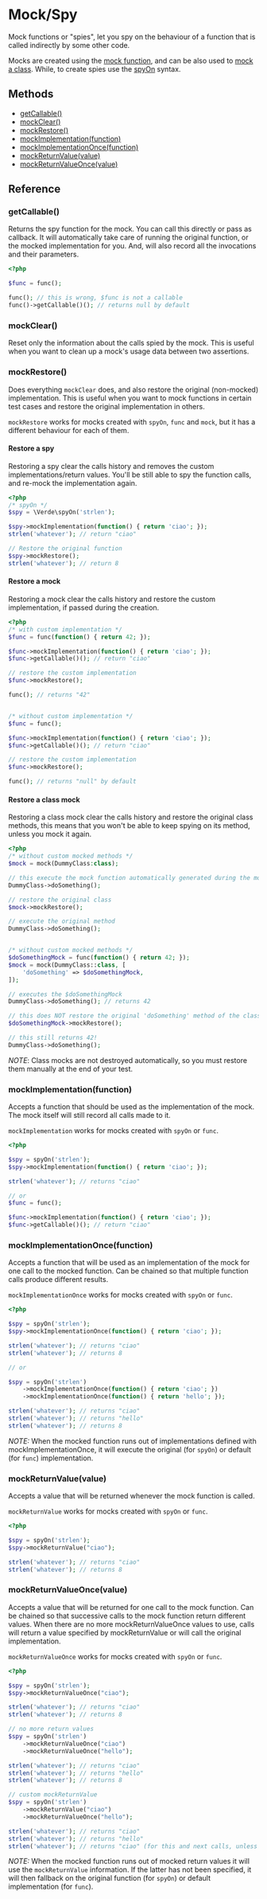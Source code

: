 # Mock/Spy
Mock functions or "spies", let you spy on the behaviour of a function that is called indirectly by some other code.

Mocks are created using the [mock function](/en/mocks.html#mock-function), and can be also used to [mock a class](en/mocks.html#mocking-a-class).
While, to create spies use the [spyOn](/en/spies.html#syntax) syntax.

## Methods

- [getCallable()](#getcallable)
- [mockClear()](#mockclear)
- [mockRestore()](#mockrestore)
- [mockImplementation(function)](#mockimplementationfunction)
- [mockImplementationOnce(function)](#mockimplementationoncefunction)
- [mockReturnValue(value)](#mockreturnvaluevalue)
- [mockReturnValueOnce(value)](#mockreturnvalueoncevalue)

## Reference

### getCallable()

Returns the spy function for the mock. You can call this directly or pass as callback.
It will automatically take care of running the original function, or the mocked implementation for you. 
And, will also record all the invocations and their parameters.

```php
<?php

$func = func();

func(); // this is wrong, $func is not a callable
func()->getCallable()(); // returns null by default
```

### mockClear()

Reset only the information about the calls spied by the mock.
This is useful when you want to clean up a mock's usage data between two assertions.

### mockRestore()

Does everything `mockClear` does, and also restore the original (non-mocked) implementation.
This is useful when you want to mock functions in certain test cases and restore the original implementation in others.

`mockRestore` works for mocks created with `spyOn`, `func` and `mock`, but it has a different behaviour for each of them.

#### Restore a spy

Restoring a spy clear the calls history and removes the custom implementations/return values.
You'll be still able to spy the function calls, and re-mock the implementation again.
 
```php
<?php
/* spyOn */
$spy = \Verde\spyOn('strlen');

$spy->mockImplementation(function() { return 'ciao'; });
strlen('whatever'); // return "ciao"

// Restore the original function
$spy->mockRestore();
strlen('whatever'); // return 8
```

#### Restore a mock

Restoring a mock clear the calls history and restore the custom implementation, if passed during the creation.

```php
<?php
/* with custom implementation */
$func = func(function() { return 42; });

$func->mockImplementation(function() { return 'ciao'; });
$func->getCallable()(); // return "ciao"

// restore the custom implementation
$func->mockRestore();

func(); // returns "42"


/* without custom implementation */
$func = func();

$func->mockImplementation(function() { return 'ciao'; });
$func->getCallable()(); // return "ciao"

// restore the custom implementation
$func->mockRestore();

func(); // returns "null" by default

```

#### Restore a class mock

Restoring a class mock clear the calls history and restore the original class methods, this means that you won't be able to
keep spying on its method, unless you mock it again.


```php
<?php
/* without custom mocked methods */
$mock = mock(DummyClass:class);

// this execute the mock function automatically generated during the mock
DummyClass->doSomething();

// restore the original class
$mock->mockRestore();

// execute the original method
DummyClass->doSomething();


/* without custom mocked methods */
$doSomethingMock = func(function() { return 42; });
$mock = mock(DummyClass::class, [
    'doSomething' => $doSomethingMock,
]);

// executes the $doSomethingMock
DummyClass->doSomething(); // returns 42

// this does NOT restore the original 'doSomething' method of the class
$doSomethingMock->mockRestore();

// this still returns 42!
DummyClass->doSomething();
```

*NOTE*: Class mocks are not destroyed automatically, so you must restore them manually at the end of your test.

### mockImplementation(function)

Accepts a function that should be used as the implementation of the mock.
The mock itself will still record all calls made to it.

`mockImplementation` works for mocks created with `spyOn` or `func`.
 
```php
<?php

$spy = spyOn('strlen');
$spy->mockImplementation(function() { return 'ciao'; });

strlen('whatever'); // returns "ciao"

// or
$func = func();

$func->mockImplementation(function() { return 'ciao'; });
$func->getCallable()(); // return "ciao"

``` 

### mockImplementationOnce(function)

Accepts a function that will be used as an implementation of the mock for one call to the mocked function. 
Can be chained so that multiple function calls produce different results.

`mockImplementationOnce` works for mocks created with `spyOn` or `func`.

```php
<?php

$spy = spyOn('strlen');
$spy->mockImplementationOnce(function() { return 'ciao'; });

strlen('whatever'); // returns "ciao"
strlen('whatever'); // returns 8

// or

$spy = spyOn('strlen')
    ->mockImplementationOnce(function() { return 'ciao'; })
    ->mockImplementationOnce(function() { return 'hello'; });

strlen('whatever'); // returns "ciao"
strlen('whatever'); // returns "hello"
strlen('whatever'); // returns 8

``` 

*NOTE:* When the mocked function runs out of implementations defined with mockImplementationOnce, 
it will execute the original (for `spyOn`) or default (for `func`) implementation. 

### mockReturnValue(value)

Accepts a value that will be returned whenever the mock function is called.

`mockReturnValue` works for mocks created with `spyOn` or `func`.

```php
<?php

$spy = spyOn('strlen');
$spy->mockReturnValue("ciao");

strlen('whatever'); // returns "ciao"
strlen('whatever'); // returns 8
``` 

### mockReturnValueOnce(value)

Accepts a value that will be returned for one call to the mock function. 
Can be chained so that successive calls to the mock function return different values. 
When there are no more mockReturnValueOnce values to use, calls will return a value specified by mockReturnValue or will call the original implementation.

`mockReturnValueOnce` works for mocks created with `spyOn` or `func`.

```php
<?php

$spy = spyOn('strlen');
$spy->mockReturnValueOnce("ciao");

strlen('whatever'); // returns "ciao"
strlen('whatever'); // returns 8

// no more return values
$spy = spyOn('strlen')
    ->mockReturnValueOnce("ciao")
    ->mockReturnValueOnce("hello");

strlen('whatever'); // returns "ciao"
strlen('whatever'); // returns "hello"
strlen('whatever'); // returns 8

// custom mockReturnValue
$spy = spyOn('strlen')
    ->mockReturnValue("ciao")
    ->mockReturnValueOnce("hello");

strlen('whatever'); // returns "ciao"
strlen('whatever'); // returns "hello"
strlen('whatever'); // returns "ciao" (for this and next calls, unless the mock is restored).

``` 

*NOTE:* When the mocked function runs out of mocked return values it will use the `mockReturnValue` information. 
If the latter has not been specified, it will then fallback on the original function (for `spyOn`) or default implementation (for `func`). 
